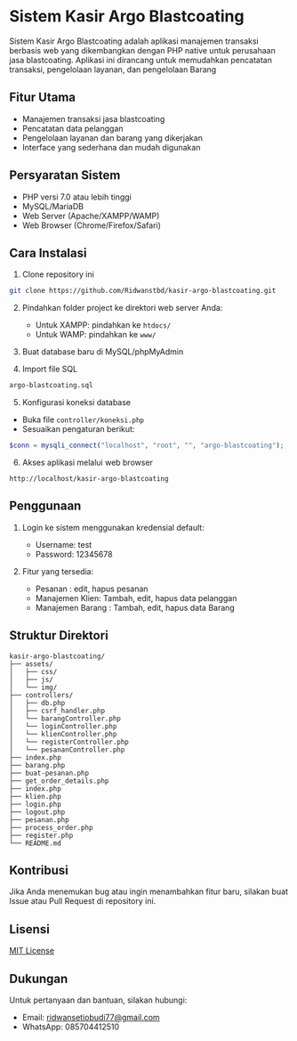 # Sistem Kasir Argo Blastcoating

Sistem Kasir Argo Blastcoating adalah aplikasi manajemen transaksi berbasis web yang dikembangkan dengan PHP native untuk perusahaan jasa blastcoating. Aplikasi ini dirancang untuk memudahkan pencatatan transaksi, pengelolaan layanan, dan pengelolaan Barang

## Fitur Utama

- Manajemen transaksi jasa blastcoating
- Pencatatan data pelanggan
- Pengelolaan layanan dan barang yang dikerjakan
- Interface yang sederhana dan mudah digunakan

## Persyaratan Sistem

- PHP versi 7.0 atau lebih tinggi
- MySQL/MariaDB
- Web Server (Apache/XAMPP/WAMP)
- Web Browser (Chrome/Firefox/Safari)

## Cara Instalasi

1. Clone repository ini

```bash
git clone https://github.com/Ridwanstbd/kasir-argo-blastcoating.git
```

2. Pindahkan folder project ke direktori web server Anda:

   - Untuk XAMPP: pindahkan ke `htdocs/`
   - Untuk WAMP: pindahkan ke `www/`

3. Buat database baru di MySQL/phpMyAdmin

4. Import file SQL

```bash
argo-blastcoating.sql
```

5. Konfigurasi koneksi database

- Buka file `controller/koneksi.php`
- Sesuaikan pengaturan berikut:

```php
$conn = mysqli_connect("localhost", "root", "", "argo-blastcoating");
```

6. Akses aplikasi melalui web browser

```
http://localhost/kasir-argo-blastcoating
```

## Penggunaan

1. Login ke sistem menggunakan kredensial default:

   - Username: test
   - Password: 12345678

2. Fitur yang tersedia:
   - Pesanan : edit, hapus pesanan
   - Manajemen Klien: Tambah, edit, hapus data pelanggan
   - Manajemen Barang : Tambah, edit, hapus data Barang

## Struktur Direktori

```
kasir-argo-blastcoating/
├── assets/
│   ├── css/
│   ├── js/
│   └── img/
├── controllers/
│   ├── db.php
│   ├── csrf_handler.php
│   └── barangController.php
│   └── loginController.php
│   └── klienController.php
│   └── registerController.php
│   └── pesananController.php
├── index.php
├── barang.php
├── buat-pesanan.php
├── get_order_details.php
├── index.php
├── klien.php
├── login.php
├── logout.php
├── pesanan.php
├── process_order.php
├── register.php
└── README.md
```

## Kontribusi

Jika Anda menemukan bug atau ingin menambahkan fitur baru, silakan buat Issue atau Pull Request di repository ini.

## Lisensi

[MIT License](LICENSE)

## Dukungan

Untuk pertanyaan dan bantuan, silakan hubungi:

- Email: ridwansetiobudi77@gmail.com
- WhatsApp: 085704412510

